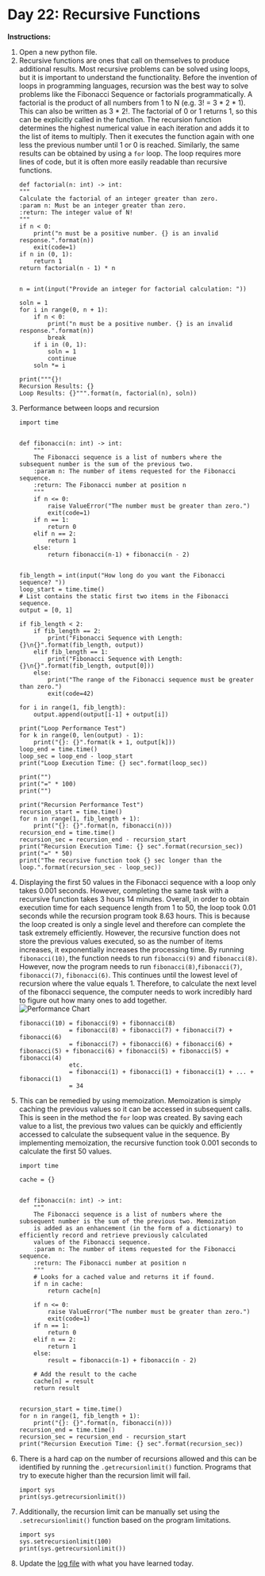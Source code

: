 # Day 22: Recursive Functions
**Instructions:** 
1. Open a new python file.
2. Recursive functions are ones that call on themselves to produce additional results. Most recursive problems can be solved using loops, but it is important to understand the functionality. Before the invention of loops in programming languages, recursion was the best way to solve problems like the Fibonacci Sequence or factorials programmatically. A factorial is the product of all numbers from 1 to N (e.g. 3! = 3 * 2 * 1). This can also be written as 3 * 2!. The factorial of 0 or 1 returns 1, so this can be explicitly called in the function. The recursion function determines the highest numerical value in each iteration and adds it to the list of items to multiply. Then it executes the function again with one less the previous number until 1 or 0 is reached. Similarly, the same results can be obtained by using a `for` loop. The loop requires more lines of code, but it is often more easily readable than recursive functions.
    ```
    def factorial(n: int) -> int:
    """
    Calculate the factorial of an integer greater than zero.
    :param n: Must be an integer greater than zero.
    :return: The integer value of N!
    """
    if n < 0:
        print("n must be a positive number. {} is an invalid response.".format(n))
        exit(code=1)
    if n in (0, 1):
        return 1
    return factorial(n - 1) * n


    n = int(input("Provide an integer for factorial calculation: "))
    
    soln = 1
    for i in range(0, n + 1):
        if n < 0:
            print("n must be a positive number. {} is an invalid response.".format(n))
            break
        if i in (0, 1):
            soln = 1
            continue
        soln *= i

    print("""{}!
    Recursion Results: {}
    Loop Results: {}""".format(n, factorial(n), soln))
    ```
3. Performance between loops and recursion
    ```
    import time


    def fibonacci(n: int) -> int:
        """
        The Fibonacci sequence is a list of numbers where the subsequent number is the sum of the previous two.
        :param n: The number of items requested for the Fibonacci sequence.
        :return: The Fibonacci number at position n
        """
        if n <= 0:
            raise ValueError("The number must be greater than zero.")
            exit(code=1)
        if n == 1:
            return 0
        elif n == 2:
            return 1
        else:
            return fibonacci(n-1) + fibonacci(n - 2)


    fib_length = int(input("How long do you want the Fibonacci sequence? "))
    loop_start = time.time()
    # List contains the static first two items in the Fibonacci sequence.
    output = [0, 1]

    if fib_length < 2:
        if fib_length == 2:
            print("Fibonacci Sequence with Length: {}\n{}".format(fib_length, output))
        elif fib_length == 1:
            print("Fibonacci Sequence with Length: {}\n{}".format(fib_length, output[0]))
        else:
            print("The range of the Fibonacci sequence must be greater than zero.")
            exit(code=42)

    for i in range(1, fib_length):
        output.append(output[i-1] + output[i])

    print("Loop Performance Test")
    for k in range(0, len(output) - 1):
        print("{}: {}".format(k + 1, output[k]))
    loop_end = time.time()
    loop_sec = loop_end - loop_start
    print("Loop Execution Time: {} sec".format(loop_sec))

    print("")
    print("=" * 100)
    print("")

    print("Recursion Performance Test")
    recursion_start = time.time()
    for n in range(1, fib_length + 1):
        print("{}: {}".format(n, fibonacci(n)))
    recursion_end = time.time()
    recursion_sec = recursion_end - recursion_start
    print("Recursion Execution Time: {} sec".format(recursion_sec))
    print("=" * 50)
    print("The recursive function took {} sec longer than the loop.".format(recursion_sec - loop_sec))
    ```
4. Displaying the first 50 values in the Fibonacci sequence with a loop only takes 0.001 seconds. However, completing the same task with a recursive function takes 3 hours 14 minutes. Overall, in order to obtain execution time for each sequence length from 1 to 50, the loop took 0.01 seconds while the recursion program took 8.63 hours. This is because the loop created is only a single level and therefore can complete the task extremely efficiently. However, the recursive function does not store the previous values executed, so as the number of items increases, it exponentially increases the processing time. By running `fibonacci(10)`, the function needs to run `fibonacci(9)` and `fibonacci(8)`. However, now the program needs to run `fibonacci(8)`,`fibonacci(7)`, `fibonacci(7)`, `fibonacci(6)`. This continues until the lowest level of recursion where the value equals 1. Therefore, to calculate the next level of the fibonacci sequence, the computer needs to work incredibly hard to figure out how many ones to add together.  
    ![Performance Chart](performance_chart.png)
    ```
    fibonacci(10) = fibonacci(9) + fibonnacci(8)
                  = fibonacci(8) + fibonacci(7) + fibonacci(7) + fibonacci(6)
                  = fibonacci(7) + fibonacci(6) + fibonacci(6) + fibonacci(5) + fibonacci(6) + fibonacci(5) + fibonacci(5) + fibonacci(4)
                  etc.
                  = fibonacci(1) + fibonacci(1) + fibonacci(1) + ... + fibonacci(1)
                  = 34
    ```
5. This can be remedied by using memoization. Memoization is simply caching the previous values so it can be accessed in subsequent calls. This is seen in the method the `for` loop was created. By saving each value to a list, the previous two values can be quickly and efficiently accessed to calculate the subsequent value in the sequence. By implementing memoization, the recursive function took 0.001 seconds to calculate the first 50 values.
    ```
    import time
    
    cache = {}


    def fibonacci(n: int) -> int:
        """
        The Fibonacci sequence is a list of numbers where the subsequent number is the sum of the previous two. Memoization
        is added as an enhancement (in the form of a dictionary) to efficiently record and retrieve previously calculated
        values of the Fibonacci sequence.
        :param n: The number of items requested for the Fibonacci sequence.
        :return: The Fibonacci number at position n
        """
        # Looks for a cached value and returns it if found.
        if n in cache:
            return cache[n]
    
        if n <= 0:
            raise ValueError("The number must be greater than zero.")
            exit(code=1)
        if n == 1:
            return 0
        elif n == 2:
            return 1
        else:
            result = fibonacci(n-1) + fibonacci(n - 2)
        
        # Add the result to the cache
        cache[n] = result
        return result


    recursion_start = time.time()
    for n in range(1, fib_length + 1):
        print("{}: {}".format(n, fibonacci(n)))
    recursion_end = time.time()
    recursion_sec = recursion_end - recursion_start
    print("Recursion Execution Time: {} sec".format(recursion_sec))
    ```
6. There is a hard cap on the number of recursions allowed and this can be identified by running the `.getrecursionlimit()` function. Programs that try to execute higher than the recursion limit will fail.
    ```
    import sys
    print(sys.getrecursionlimit())
    ```
7. Additionally, the recursion limit can be manually set using the `.setrecursionlimit()` function based on the program limitations.
    ```
    import sys
    sys.setrecursionlimit(100)
    print(sys.getrecursionlimit())
    ``` 
8. Update the [log file](../../log.md) with what you have learned today.
